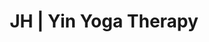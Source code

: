 ---
title: 'JH | Yin Yoga Therapy'
layout: 'layouts/yinyoga.html'
canonical: 'https://www.justinehodgsonhypnotherapy.com/yinyoga/'
background: 'yin-colour'
detailsyin: 
    image1: 'https://res.cloudinary.com/peggy-co/image/upload/v1596125709/Well%20Being/pathway_sb8hys.jpg'
    alt1: 'A picture spelling out the word breathe'
    title1: 'Yin Yoga Therapy'
    para1: 'That instant stress relief button. Research shows that as you get older, if you don’t take quality time to stretch, the body will been to atrophy, stiffen and deteriorate. This program is like the fountain of youth keeping your fascia pliable and hydrated, and therefore restoring youthfulness to your body.'
    para2: 'If you suffer from Chronic Fatigue Syndrome, anxiety and stress and IBS Yin is accessible for you! It’s also essential for athletes, acting as a complimentary practice between other hard core yoga and training sessions. Along with Restorative, Yin is the most accessible of the physical yoga systems, in that it can be practised by anyone, regardless of age or ability. It doesn’t even require a mat, a carpet or blanket will do just fine. In Yin, you hold deep, floor-based postures in stillness for between three to five minutes. Using very little muscular effort, each student is encouraged to find their own individual ‘edge’ – the point of stress, but before pain – to the posture, as it is here at this precipice that we enable our bodies to begin to safely open.'
    para3: 'That calm you feel after a yin class is very real. Studies have found yin yoga to have a significant impact on lowering stress and anxiety and reducing the risk of depression. Plus, it activates your parasympathetic nervous system, which calms your body and slows your heart rate. The autonomic nervous system has two components, the sympathetic nervous system and the parasympathetic nervous system. The sympathetic nervous system functions like a gas pedal in a car. It triggers the fight or flight response, providing the body with a burst of energy so that it can respond to perceived dangers. Understanding the stress response for my clients is important for me. My clients first sessions are always focused on bringing forward the parasympathetic nervous system, that’s under hypnosis or during a Yin Yoga class.'
    para4: 'The main reason WHY I favour Yin is because it was Yin Yoga that I turned to during my own on going experience as a #longcovid patient. The fight or flight response in the body seems to play a never ending erratic cycle of ups and downs even when there is no real threat. Yin is my medicine, it plays its part in the calming down of the heart rate and opening up the bodies ability to heal. I personally found my breathing ease with the slow practice and my mind and body allowed myself to accept the present moment and just stop fighting against the unknown of the aftermath of the Covid-19 virus.'
    para5: 'If you think Hypnotherapy can help you or someone you know, just go ahead and contact me.'
    button: 'yinButton'
---